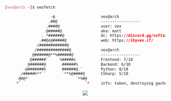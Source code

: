 ```css
[vex@arch ~]$ neofetch

                    -@                    vex@arch
                   .##@                   -----------------
                  .####@                  user: vex
                  @#####@                 aka: matt
                . *######@                dc: https://discord.gg/softaim
               .##@o@#####@               web: https://ihyvex.cf/
              /############@            
             /##############@             vex@arch
            @######@**%######@            -----------------
           @######`     %#####o           Frontend: 7/10
          @######@       ######%          Backend: 6/1O
        -@#######h       ######@.`        Python: 8/10
       /#####h**``       `**%@####@       CSharp: 5/10
      @H@*`                    `*%#@    
     *`                            `*     info: taken, destroying gacha kids since 2020.

```

<p align="center">
	<img src="https://lanyard-profile-readme.vercel.app/api/944700400563539989?hideTimestamp=true&idleMessage=im%20cool.&hideBadges=false&animated=true&borderRadius=20&bg=2B2D42&theme=light"/>
<!-- 	<br>
	<img src="https://github-readme-streak-stats.herokuapp.com/?user=vexlmao&theme=dark&hide_border=true">
	<br>
	<img src="https://github-readme-stats.vercel.app/api?username=vexlmao&include_all_commits=true&show_icons=true&hide_border=true&hide_title=true&count_private=true&theme=dark">
	<br>
	<img src="https://github-readme-stats.vercel.app/api/top-langs/?username=vexlmao&layout=compact&count_private=true&langs_count=8&hide_border=true&theme=dark"> -->
</p>
